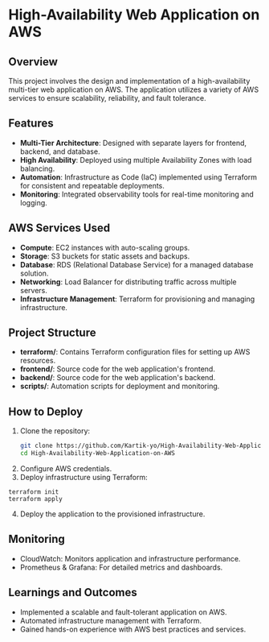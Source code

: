# High-Availability Web Application on AWS

## Overview
This project involves the design and implementation of a high-availability multi-tier web application on AWS. The application utilizes a variety of AWS services to ensure scalability, reliability, and fault tolerance.

## Features
- **Multi-Tier Architecture**: Designed with separate layers for frontend, backend, and database.
- **High Availability**: Deployed using multiple Availability Zones with load balancing.
- **Automation**: Infrastructure as Code (IaC) implemented using Terraform for consistent and repeatable deployments.
- **Monitoring**: Integrated observability tools for real-time monitoring and logging.

## AWS Services Used
- **Compute**: EC2 instances with auto-scaling groups.
- **Storage**: S3 buckets for static assets and backups.
- **Database**: RDS (Relational Database Service) for a managed database solution.
- **Networking**: Load Balancer for distributing traffic across multiple servers.
- **Infrastructure Management**: Terraform for provisioning and managing infrastructure.

## Project Structure
- **terraform/**: Contains Terraform configuration files for setting up AWS resources.
- **frontend/**: Source code for the web application's frontend.
- **backend/**: Source code for the web application's backend.
- **scripts/**: Automation scripts for deployment and monitoring.

## How to Deploy
1. Clone the repository:
   ```bash
   git clone https://github.com/Kartik-yo/High-Availability-Web-Application-on-AWS.git
   cd High-Availability-Web-Application-on-AWS

2. Configure AWS credentials.
3. Deploy infrastructure using Terraform:
```
terraform init
terraform apply
```
4. Deploy the application to the provisioned infrastructure.
   
## Monitoring
- CloudWatch: Monitors application and infrastructure performance.
- Prometheus & Grafana: For detailed metrics and dashboards.

## Learnings and Outcomes
- Implemented a scalable and fault-tolerant application on AWS.
- Automated infrastructure management with Terraform.
- Gained hands-on experience with AWS best practices and services.
